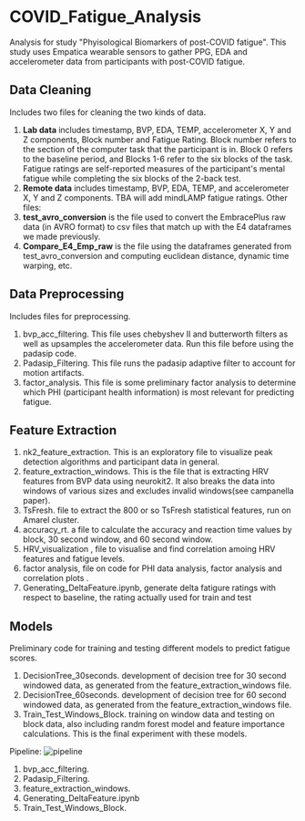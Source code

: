 # COVID_Fatigue_Analysis

Analysis for study "Phyisological Biomarkers of post-COVID fatigue". This study uses Empatica wearable sensors to gather PPG, EDA and accelerometer data from participants with post-COVID fatigue.

## Data Cleaning
Includes two files for cleaning the two kinds of data.
1. **Lab data** includes timestamp, BVP, EDA, TEMP, accelerometer X, Y and Z components, Block number and Fatigue Rating. Block number refers to the section of the computer task that the participant is in. Block 0 refers to the baseline period, and Blocks 1-6 refer to the six blocks of the task. Fatigue ratings are self-reported measures of the participant's mental fatigue while completing the six blocks of the 2-back test.
2. **Remote data** includes timestamp, BVP, EDA, TEMP, and accelerometer X, Y and Z components. TBA will add mindLAMP fatigue ratings.
Other files:
1. **test_avro_conversion** is the file used to convert the EmbracePlus raw data (in AVRO format) to csv files that match up with the E4 dataframes we made previously.
2. **Compare_E4_Emp_raw** is the file using the dataframes generated from test_avro_conversion and computing euclidean distance, dynamic time warping, etc.
   
## Data Preprocessing
Includes files for preprocessing.
1. bvp_acc_filtering. This file uses chebyshev II and butterworth filters as well as upsamples the accelerometer data. Run this file before using the padasip code.
2. Padasip_Filtering. This file runs the padasip adaptive filter to account for motion artifacts.
3. factor_analysis. This file is some preliminary factor analysis to determine which PHI (participant health information) is most relevant for predicting fatigue.

## Feature Extraction
1. nk2_feature_extraction. This is an exploratory file to visualize peak detection algorithms and participant data in general.
2. feature_extraction_windows. This is the file that is extracting HRV features from BVP data using neurokit2. It also breaks the data into windows of various sizes and excludes invalid windows(see campanella paper).
3. TsFresh. file to extract the 800 or so TsFresh statistical features, run on Amarel cluster.
4. accuracy_rt. a file to calculate the accuracy and reaction time values by block, 30 second window, and 60 second window.
5. HRV_visualization , file to visualise and find correlation amoing HRV features and fatigue levels.
6. factor analysis, file on code for PHI data analysis, factor analysis and correlation plots .
7. Generating_DeltaFeature.ipynb, generate delta fatigure ratings with respect to baseline, the rating actually used for train and test

## Models
Preliminary code for training and testing different models to predict fatigue scores.
1. DecisionTree_30seconds. development of decision tree for 30 second windowed data, as generated from the feature_extraction_windows file.
2. DecisionTree_60seconds. development of decision tree for 60 second windowed data, as generated from the feature_extraction_windows file.
3. Train_Test_Windows_Block. training on window data and testing on block data, also including randm forest model and feature importance calculations. This is the final experiment with these models.

Pipeline: 
![pipeline](https://github.com/chenneuropsych/COVID_Fatigue_Analysis/assets/30849030/bdb23881-219f-4a44-b674-f09505c169c6)

1. bvp_acc_filtering.
2. Padasip_Filtering.
3. feature_extraction_windows.
4. Generating_DeltaFeature.ipynb
5. Train_Test_Windows_Block.
